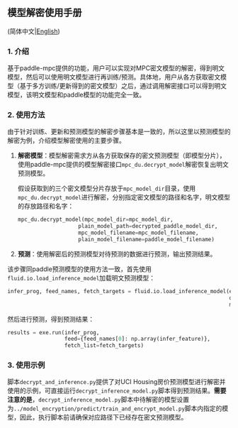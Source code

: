 ## 模型解密使用手册

(简体中文|[English](./README.md))

### 1. 介绍

基于paddle-mpc提供的功能，用户可以实现对MPC密文模型的解密，得到明文模型，然后可以使用明文模型进行再训练/预测。具体地，用户从各方获取密文模型（基于多方训练/更新得到的密文模型）之后，通过调用解密接口可以得到明文模型，该明文模型和paddle模型的功能完全一致。

### 2. 使用方法

由于针对训练、更新和预测模型的解密步骤基本是一致的，所以这里以预测模型的解密为例，介绍模型解密使用的主要步骤。

1. **解密模型**：模型解密需求方从各方获取保存的密文预测模型（即模型分片），使用paddle-mpc提供的模型解密接口`mpc_du.decrypt_model`解密恢复出明文预测模型。

   假设获取到的三个密文模型分片存放于`mpc_model_dir`目录，使用`mpc_du.decrypt_model`进行解密，分别指定密文模型的路径和名字，明文模型的存放路径和名字：

   ```python
   mpc_du.decrypt_model(mpc_model_dir=mpc_model_dir,
                      plain_model_path=decrypted_paddle_model_dir,
                      mpc_model_filename=mpc_model_filename,
                      plain_model_filename=paddle_model_filename)
   ```

2. **预测**：使用解密后的预测模型对待预测的数据进行预测，输出预测结果。

  该步骤同paddle预测模型的使用方法一致，首先使用`fluid.io.load_inference_model`加载明文预测模型：
  
  ```python
  infer_prog, feed_names, fetch_targets = fluid.io.load_inference_model(executor=exe,
                                                                        dirname=decrypted_paddle_model_dir,
                                                                        model_filename=paddle_model_filename)
  ```
  
  然后进行预测，得到预测结果：
  
  ```python
  results = exe.run(infer_prog,
                    feed={feed_names[0]: np.array(infer_feature)},
                    fetch_list=fetch_targets)
  ```

### 3. 使用示例

脚本`decrypt_and_inference.py`提供了对UCI Housing房价预测模型进行解密并使用的示例，可直接运行`decrypt_inference_model.py`脚本得到预测结果。**需要注意的是**，`decrypt_inference_model.py`脚本中待解密的模型设置为`../model_encryption/predict/train_and_encrypt_model.py`脚本内指定的模型，因此，执行脚本前请确保对应路径下已经存在密文预测模型。

